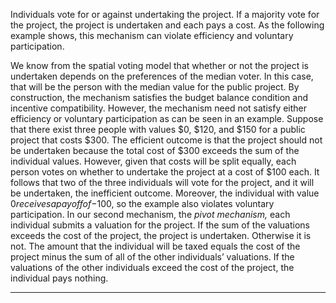 Individuals vote for or against undertaking the project. If a majority vote for the project, the project is undertaken and each pays a cost. As the following example shows, this mechanism can violate efficiency and voluntary participation. 

We know from the spatial voting model that whether or not the project is undertaken depends on the preferences of the median voter. In this case, that will be the person with the median value for the public project. By construction, the mechanism satisfies the budget balance condition and incentive compatibility. However, the mechanism need not satisfy either efficiency or voluntary participation as can be seen in an example. Suppose that there exist three people with values $0, $120, and $150 for a public project that costs $300. The efficient outcome is that the project should not be undertaken because the total cost of $300 exceeds the sum of the individual values. However, given that costs will be split equally, each person votes on whether to undertake the project at a cost of $100 each. It follows that two of the three individuals will vote for the project, and it will be undertaken, the inefficient outcome. Moreover, the individual with value $0 receives a payoff of -$100, so the example also violates voluntary participation. In our second mechanism, the _pivot mechanism,_ each individual submits a valuation for the project. If the sum of the valuations exceeds the cost of the project, the project is undertaken. Otherwise it is not. The amount that the individual will be taxed equals the cost of the project minus the sum of all of the other individuals’ valuations. If the valuations of the other individuals exceed the cost of the project, the individual pays nothing. 

---